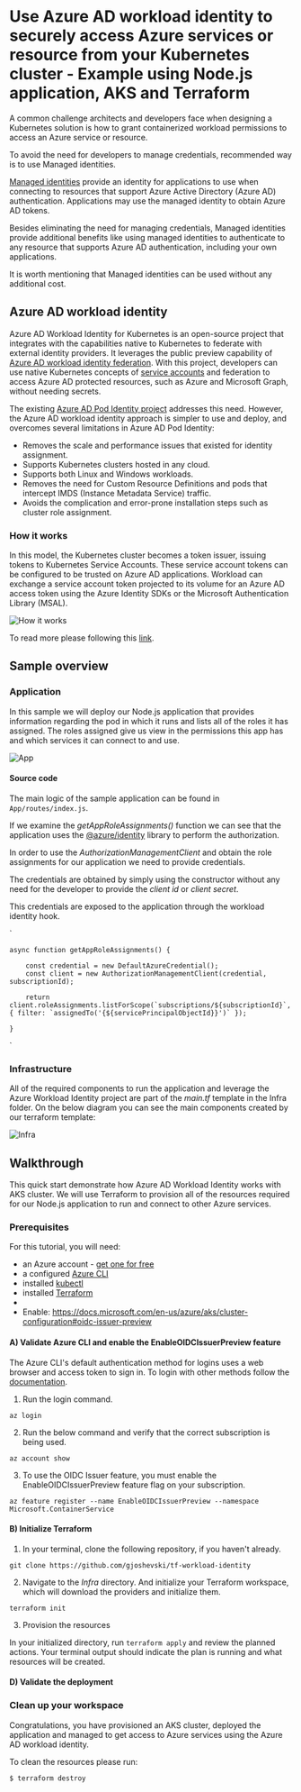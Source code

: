 # Use Azure AD workload identity to securely access Azure services or resource from your Kubernetes cluster - Example using Node.js application, AKS and Terraform

A common challenge architects and developers face when designing a Kubernetes solution is how to grant containerized workload permissions to access an Azure service or resource.

To avoid the need for developers to manage credentials, recommended way is to use Managed identities.

[Managed identities](https://docs.microsoft.com/en-gb/azure/active-directory/managed-identities-azure-resources/overview
) provide an identity for applications to use when connecting to resources that support Azure Active Directory (Azure AD) authentication. Applications may use the managed identity to obtain Azure AD tokens.

Besides eliminating the need for managing credentials, Managed identities provide additional benefits like using managed identities to authenticate to any resource that supports Azure AD authentication, including your own applications.

It is worth mentioning that Managed identities can be used without any additional cost.


## Azure AD workload identity

Azure AD Workload Identity for Kubernetes is an open-source project that integrates with the capabilities native to Kubernetes to federate with external identity providers.  It leverages the public preview capability of [Azure AD workload identity federation](https://docs.microsoft.com/en-us/azure/active-directory/develop/workload-identity-federation). With this project, developers can use native Kubernetes concepts of [service accounts](https://kubernetes.io/docs/tasks/configure-pod-container/configure-service-account/) and federation to access Azure AD protected resources, such as Azure and Microsoft Graph, without needing secrets.

The existing [Azure AD Pod Identity project](https://github.com/Azure/aad-pod-identity) addresses this need. However, the Azure AD workload identity approach is simpler to use and deploy, and overcomes several limitations in Azure AD Pod Identity:

- Removes the scale and performance issues that existed for identity assignment.
- Supports Kubernetes clusters hosted in any cloud.
- Supports both Linux and Windows workloads.
- Removes the need for Custom Resource Definitions and pods that intercept IMDS (Instance Metadata Service) traffic.
- Avoids the complication and error-prone installation steps such as cluster role assignment.

### How it works

In this model, the Kubernetes cluster becomes a token issuer, issuing tokens to Kubernetes Service Accounts. These service account tokens can be configured to be trusted on Azure AD applications. Workload can exchange a service account token projected to its volume for an Azure AD access token using the Azure Identity SDKs or the Microsoft Authentication Library (MSAL).

![How it works](./media/how-it-works-diagram.png)

To read more please following this [link](https://azure.github.io/azure-workload-identity/docs/introduction.html).

## Sample overview

### Application 

In this sample we will deploy our Node.js application that provides information regarding the pod in which it runs and lists all of the roles it has assigned. The roles assigned give us view in the permissions this app has and which services it can connect to and use.

![App](./media/app-screenshot.png)

#### Source code 

The main logic of the sample application can be found in `App/routes/index.js`.

If we examine the _getAppRoleAssignments()_ function we can see that the application uses the [@azure/identity](https://www.npmjs.com/package/@azure/identity) library to perform the authorization.

In order to use the _AuthorizationManagementClient_ and obtain the role assignments for our application we need to provide credentials.

The credentials are obtained by simply using the constructor without any need for the developer to provide the  _client id_ or _client secret_.

This credentials are exposed to the application through the workload identity hook.

`

    async function getAppRoleAssignments() {

        const credential = new DefaultAzureCredential();
        const client = new AuthorizationManagementClient(credential, subscriptionId);

        return client.roleAssignments.listForScope(`subscriptions/${subscriptionId}`, { filter: `assignedTo('{${servicePrincipalObjectId}}')` });

    }

`

### Infrastructure

All of the required components  to run the application and leverage the Azure Workload Identity project are part of the _main.tf_ template in the Infra folder. On the below diagram you can see the main components created by our terraform template:

![Infra](./media/infra.png)

## Walkthrough 

This quick start demonstrate how Azure AD Workload Identity works with AKS cluster. We will use Terraform to provision all of the resources required for our Node.js application to run and connect to other Azure services.

### Prerequisites


For this tutorial, you will need:

- an Azure account - [get one for free](https://azure.microsoft.com/en-gb/free/)
- a configured [Azure CLI](https://docs.microsoft.com/en-us/cli/azure/)
- installed [kubectl](https://kubernetes.io/docs/tasks/tools/)
- installed [Terraform](https://learn.hashicorp.com/tutorials/terraform/install-cli)
- 
- Enable:  https://docs.microsoft.com/en-us/azure/aks/cluster-configuration#oidc-issuer-preview

#### A) Validate Azure CLI and enable the EnableOIDCIssuerPreview feature

The Azure CLI's default authentication method for logins uses a web browser and access token to sign in. To login with other methods follow the [documentation](https://docs.microsoft.com/en-us/cli/azure/authenticate-azure-cli).

1. Run the login command.

`az login`

2. Run the below command and verify that the correct subscription is being used.

`az account show`

3. To use the OIDC Issuer feature, you must enable the EnableOIDCIssuerPreview feature flag on your subscription.

`az feature register --name EnableOIDCIssuerPreview --namespace Microsoft.ContainerService`


#### B) Initialize Terraform

1. In your terminal, clone the following repository, if you haven't already.

`
git clone https://github.com/gjoshevski/tf-workload-identity
`

2. Navigate to the _Infra_ directory. And initialize your Terraform workspace, which will download the providers and initialize them. 

`terraform init`

3. Provision the resources

In your initialized directory, run `terraform apply` and review the planned actions. Your terminal output should indicate the plan is running and what resources will be created.



#### D) Validate the deployment 


### Clean up your workspace

Congratulations, you have provisioned an AKS cluster, deployed the application and managed to get access to Azure services using the Azure AD workload identity. 

To clean the resources please run: 

`
$ terraform destroy
`